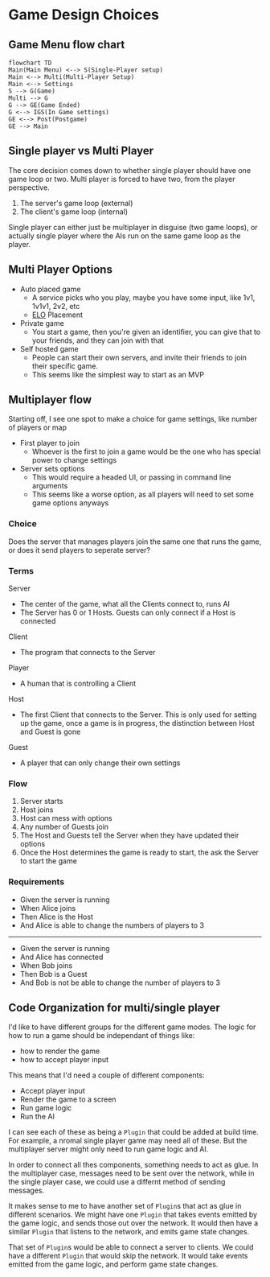 # Game Design Choices

## Game Menu flow chart

```mermaid
flowchart TD
Main(Main Menu) <--> S(Single-Player setup)
Main <--> Multi(Multi-Player Setup)
Main <--> Settings
S --> G(Game)
Multi --> G
G --> GE(Game Ended)
G <--> IGS(In Game settings)
GE <--> Post(Postgame)
GE --> Main
```

## Single player vs Multi Player

The core decision comes down to whether single player should have one game loop or two. Multi player is forced to have two, from the player perspective.

1. The server's game loop (external)
2. The client's game loop (internal)

Single player can either just be multiplayer in disguise (two game loops), or actually single player where the AIs run on the same game loop as the player.

## Multi Player Options

- Auto placed game
	- A service picks who you play, maybe you have some input, like 1v1, 1v1v1, 2v2, etc
	- [ELO](https://en.wikipedia.org/wiki/Elo_rating_system) Placement
- Private game
	- You start a game, then you're given an identifier, you can give that to your friends, and they can join with that
- Self hosted game
	- People can start their own servers, and invite their friends to join their specific game.
	- This seems like the simplest way to start as an MVP

## Multiplayer flow

Starting off, I see one spot to make a choice for game settings, like number of players or map

- First player to join
	- Whoever is the first to join a game would be the one who has special power to change settings
- Server sets options
	- This would require a headed UI, or passing in command line arguments
	- This seems like a worse option, as all players will need to set some game options anyways

### Choice

Does the server that manages players join the same one that runs the game, or does it send players to seperate server?

### Terms

Server
- The center of the game, what all the Clients connect to, runs AI
- The Server has 0 or 1 Hosts. Guests can only connect if a Host is connected

Client
- The program that connects to the Server

Player
- A human that is controlling a Client

Host
- The first Client that connects to the Server. This is only used for setting up the game, once a game is in progress, the distinction between Host and Guest is gone

Guest
- A player that can only change their own settings

### Flow

1. Server starts
2. Host joins
3. Host can mess with options
4. Any number of Guests join
5. The Host and Guests tell the Server when they have updated their options
6. Once the Host determines the game is ready to start, the ask the Server to start the game

### Requirements

- Given the server is running
- When Alice joins
- Then Alice is the Host
- And Alice is able to change the numbers of players to 3

---

- Given the server is running
- And Alice has connected
- When Bob joins
- Then Bob is a Guest
- And Bob is not be able to change the number  of players to 3

## Code Organization for multi/single player

I'd like to have different groups for the different game modes.
The logic for how to run a game should be independant of things like:

- how to render the game
- how to accept player input

This means that I'd need a couple of different components:

- Accept player input
- Render the game to a screen
- Run game logic
- Run the AI

I can see each of these as being a `Plugin` that could be added at build time.
For example, a nromal single player game may need all of these.
But the multiplayer server might only need to run game logic and AI.

In order to connect all thes components, something needs to act as glue.
In the multiplayer case, messages need to be sent over the network,
while in the single player case, we could use a differnt method of sending messages.

It makes sense to me to have another set of `Plugin`s that act as glue in different scenarios.
We might have one `Plugin` that takes events emitted by the game logic,
and sends those out over the network.
It would then have a similar `Plugin` that listens to the network, and emits game state changes.

That set of `Plugin`s would be able to connect a server to clients.
We could have a different `Plugin` that would skip the network.
It would take events emitted from the game logic, and perform game state changes.
